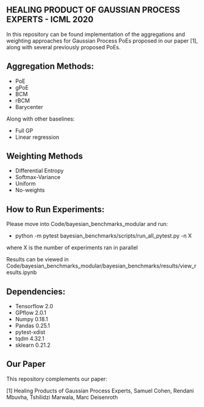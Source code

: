 ## HEALING PRODUCT OF GAUSSIAN PROCESS EXPERTS - ICML 2020

In this repository can be found implementation of the aggregations and weighting approaches for Gaussian Process PoEs proposed in our paper [1], along with several previously proposed PoEs.

## Aggregation Methods:

* PoE
* gPoE
* BCM
* rBCM
* Barycenter

Along with other baselines:

* Full GP
* Linear regression

## Weighting Methods
* Differential Entropy
* Softmax-Variance
* Uniform
* No-weights

## How to Run Experiments:
Please move into Code/bayesian_benchmarks_modular and run:
* python -m pytest bayesian_benchmarks/scripts/run_all_pytest.py -n X

where X is the number of experiments ran in parallel

Results can be viewed in Code/bayesian_benchmarks_modular/bayesian_benchmarks/results/view_results.ipynb

## Dependencies:
* Tensorflow 2.0
* GPflow 2.0.1
* Numpy 0.18.1
* Pandas 0.25.1
* pytest-xdist
* tqdm 4.32.1
* sklearn 0.21.2


## Our Paper
This repository complements our paper:

[1] Healing Products of Gaussian Process Experts, Samuel Cohen, Rendani Mbuvha, Tshilidzi Marwala, Marc Deisenroth
